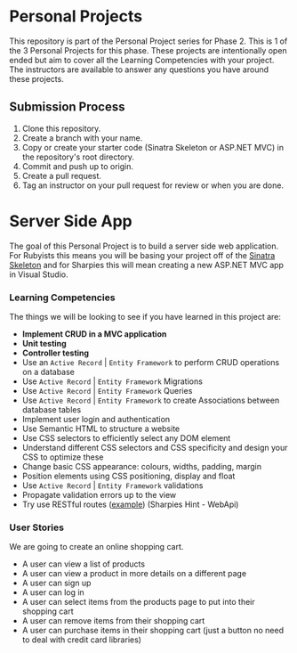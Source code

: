 # Personal Projects

This repository is part of the Personal Project series for Phase 2. This is 1 of the 3 Personal Projects for this phase. These projects are intentionally open ended but aim to cover all the Learning Competencies with your project. The instructors are available to answer any questions you have around these projects.

## Submission Process

1. Clone this repository.
2. Create a branch with your name.
3. Copy or create your starter code (Sinatra Skeleton or ASP.NET MVC) in the repository's root directory.
4. Commit and push up to origin.
5. Create a pull request.
6. Tag an instructor on your pull request for review or when you are done.

# Server Side App

The goal of this Personal Project is to build a server side web application. For Rubyists this means you will be basing your project off of the [Sinatra Skeleton](../../../sinatra-skeleton-mvc-challenge) and for Sharpies this will mean creating a new ASP.NET MVC app in Visual Studio.

### Learning Competencies

The things we will be looking to see if you have learned in this project are:

  - **Implement CRUD in a MVC application**
  - **Unit testing**
  - **Controller testing**
  - Use an `Active Record` | `Entity Framework` to perform CRUD operations on a database
  - Use `Active Record` | `Entity Framework` Migrations
  - Use `Active Record` | `Entity Framework` Queries
  - Use `Active Record` | `Entity Framework` to create Associations between database tables
  - Implement user login and authentication
  - Use Semantic HTML to structure a website
  - Use CSS selectors to efficiently select any DOM element
  - Understand different CSS selectors and CSS specificity and design your CSS to optimize these
  - Change basic CSS appearance: colours, widths, padding, margin
  - Position elements using CSS positioning, display and float
  - Use `Active Record` | `Entity Framework` validations
  - Propagate validation errors up to the view
  - Try use RESTful routes ([example](http://guides.rubyonrails.org/routing.html#crud-verbs-and-actions)) (Sharpies Hint - WebApi)

### User Stories

We are going to create an online shopping cart.

- A user can view a list of products
- A user can view a product in more details on a different page
- A user can sign up
- A user can log in
- A user can select items from the products page to put into their shopping cart
- A user can remove items from their shopping cart
- A user can purchase items in their shopping cart (just a button no need to deal with credit card libraries)
